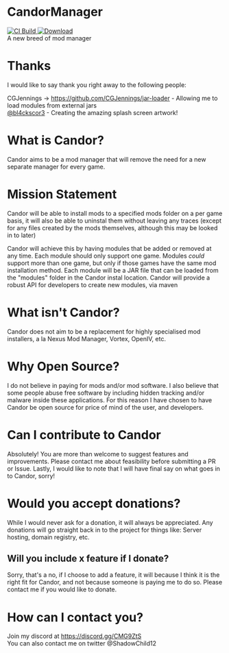 # CandorManager 
[ ![CI Build](https://github.com/InnoxiumTech/CandorManager/workflows/Java%20CI%20with%20Gradle/badge.svg) ](https://github.com/InnoxiumTech/CandorManager)
[ ![Download](https://api.bintray.com/packages/candor/candor-alpha/candor-api/images/download.svg) ](https://bintray.com/candor/candor-alpha/candor-api/_latestVersion)<br>
A new breed of mod manager

# Thanks
I would like to say thank you right away to the following people:

CGJennings -> https://github.com/CGJennings/jar-loader - Allowing me to load modules from external jars  
[@bl4ckscor3](https://github.com/bl4ckscor3) - Creating the amazing splash screen artwork!

# What is Candor?
Candor aims to be a mod manager that will remove the need 
for a new separate manager for every game.

# Mission Statement
Candor will be able to install mods to a specified mods folder on a per game basis,
it will also be able to uninstal them without leaving any traces 
(except for any files created by the mods themselves, although this may be looked in to later)

Candor will achieve this by having modules that be added or removed at any time.
Each module should only support one game.
Modules _could_ support more than one game, but only if those games have the same mod installation method.
Each module will be a JAR file that can be loaded from the "modules" folder in the Candor instal location.
Candor will provide a robust API for developers to create new modules, via maven

# What isn't Candor?
Candor does not aim to be a replacement for highly specialised mod installers, a la Nexus Mod Manager, Vortex, OpenIV, etc.

# Why Open Source?
I do not believe in paying for mods and/or mod software.
I also believe that some people abuse free software by including hidden tracking and/or malware inside these applications.
For this reason I have chosen to have Candor be open source for price of mind of the user, and developers.

# Can I contribute to Candor
Absolutely! You are more than welcome to suggest features and improvements.
Please contact me about feasibility before submitting a PR or Issue.
Lastly, I would like to note that I will have final say on what goes in to Candor, sorry!

# Would you accept donations?
While I would never ask for a donation, it will always be appreciated.
Any donations will go straight back in to the project for things like:
Server hosting, domain registry, etc.

## Will you include x feature if I donate?
Sorry, that's a no, if I choose to add a feature, it will because I think it is the right fit for Candor,
and not because someone is paying me to do so.
Please contact me if you would like to donate.

# How can I contact you?
Join my discord at https://discord.gg/CMG9ZtS  
You can also contact me on twitter @ShadowChild12
